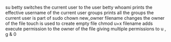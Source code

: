 su betty switches the current user to the user betty
whoami prints the effective username of the current user
groups prints all the groups the current user is part of
sudo chown new_owner filename changes the owner of the file
touch is used to create empty file
chmod u+x filename adds execute permission to the owner of the file
giving multiple permissions to u , g & 0
